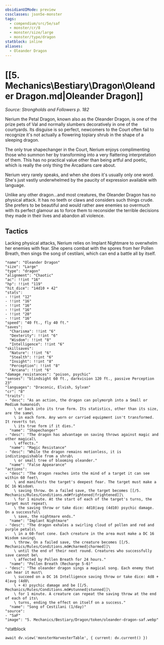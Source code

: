 ```yaml
---
obsidianUIMode: preview
cssclasses: json5e-monster
tags:
  - compendium/src/5e/saf
  - monster/cr/8
  - monster/size/large
  - monster/type/dragon
statblock: inline
aliases:
  - Oleander Dragon
---
```

# [[5. Mechanics\Bestiary\Dragon\Oleander Dragon.md|Oleander Dragon]]
*Source: Strongholds and Followers p. 182*

Nerium the Petal Dragon, known also as the Oleander Dragon, is one of the prize pets of Val and normally slumbers decoratively in one of the courtyards. Its disguise is so perfect, newcomers to the Court often fail to recognize it's not actually a flowering topiary shrub in the shape of a sleeping dragon.

The only true shapechanger in the Court, Nerium enjoys complimenting those who summon her by transforming into a very flattering interpretation of them. This has no practical value other than being artful and poetic, which is really the only thing the Arcadians care about.

Nerium very rarely speaks, and when she does it's usually only one word. She's just vastly underwhelmed by the paucity of expression available with language.

Unlike any other dragon...and most creatures, the Oleander Dragon has no physical attack. It has no teeth or claws and considers such things crude. She prefers to be beautiful and would rather awe enemies so overmuch with its perfect glamour as to force them to reconsider the terrible decisions they made in their lives and abandon all violence.

## Tactics

Lacking physical attacks, Nerium relies on Implant Nightmare to overwhelm her enemies with fear. She opens combat with the spores from her Pollen Breath, then sings the song of cestilani, which can end a battle all by itself.

```statblock
"name": "Oleander Dragon"
"size": "Large"
"type": "dragon"
"alignment": "Chaotic"
"ac": !!int "16"
"hp": !!int "119"
"hit_dice": "14d10 + 42"
"stats":
- !!int "12"
- !!int "16"
- !!int "16"
- !!int "16"
- !!int "20"
- !!int "16"
"speed": "40 ft., fly 40 ft."
"saves":
  "Charisma": !!int "6"
  "Dexterity": !!int "6"
  "Wisdom": !!int "8"
  "Intelligence": !!int "6"
"skillsaves":
  "Nature": !!int "6"
  "Stealth": !!int "6"
  "Insight": !!int "8"
  "Perception": !!int "8"
  "Arcana": !!int "6"
"damage_resistances": "poison, psychic"
"senses": "blindsight 60 ft., darkvision 120 ft., passive Perception 23"
"languages": "Draconic, Elvish, Sylvan"
"cr": "8"
"traits":
- "desc": "As an action, the dragon can polymorph into a Small or Medium humanoid\
    \ or back into its true form. Its statistics, other than its size, are the same\
    \ in each form. Any worn or carried equipment isn't transformed. It reverts to\
    \ its true form if it dies."
  "name": "Shapechanger"
- "desc": "The dragon has advantage on saving throws against magic and other magical\
    \ effects."
  "name": "Magic Resistance"
- "desc": "While the dragon remains motionless, it is indistinguishable from a shrub\
    \ or small tree of blooming oleander."
  "name": "False Appearance"
"actions":
- "desc": "The dragon reaches into the mind of a target it can see within 60 feet\
    \ and manifests the target's deepest fear. The target must make a DC 16 Wisdom\
    \ saving throw. On a failed save, the target becomes [[/5. Mechanics/Rules/Conditions.md#frightened|frightened]]\
    \ for 1 minute. At the start of each of the target's turns, the target must repeat\
    \ the saving throw or take dice: 4d10|avg (4d10) psychic damage. On a successful\
    \ save, the nightmare ends."
  "name": "Implant Nightmare"
- "desc": "The dragon exhales a swirling cloud of pollen and red and purple petals\
    \ in a 60-foot cone. Each creature in the area must make a DC 16 Wisdom saving\
    \ throw. On a failed save, the creature becomes [[/5. Mechanics/Rules/Conditions.md#charmed|charmed]]\
    \ until the end of their next round. Creatures who successfully save cannot be\
    \ affected by Pollen Breath for 24 hours."
  "name": "Pollen Breath (Recharge 5-6)"
- "desc": "The oleander dragon sings a magical song. Each enemy that can hear it must\
    \ succeed on a DC 16 Intelligence saving throw or take dice: 4d8 + 4|avg (4d8\
    \ + 4) psychic damage and be [[/5. Mechanics/Rules/Conditions.md#stunned|stunned]]\
    \ for 1 minute. A creature can repeat the saving throw at the end of each of its\
    \ turns, ending the effect on itself on a success."
  "name": "Song of Cestilani (1/day)"
"source":
- "SaF"
"image": "5. Mechanics/Bestiary/Dragon/token/oleander-dragon-saf.webp"
```
^statblock

```dataviewjs
await dv.view('monsterHarvesterTable', { current: dv.current() })
```
